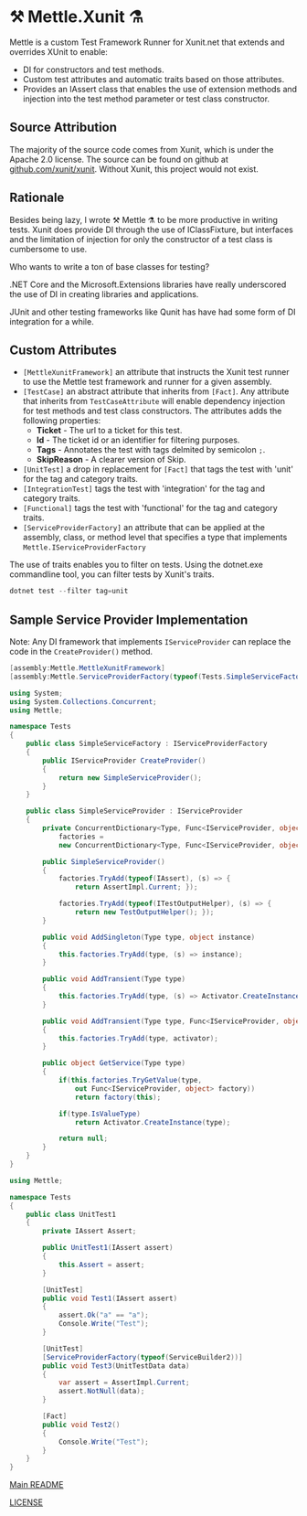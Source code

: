 # ⚒ Mettle.Xunit ⚗

Mettle is a custom Test Framework Runner for Xunit.net that extends and overrides
XUnit to enable:

- DI for constructors and test methods.
- Custom test attributes and automatic traits based on those attributes.
- Provides an IAssert class that enables the use of extension methods
  and injection into the test method parameter or test class constructor.

## Source Attribution

The majority of the source code comes from Xunit, which is under the Apache 2.0
license. The source can be found on github at [github.com/xunit/xunit](https://github.com/xunit/xunit).
Without Xunit, this project would not exist.

## Rationale

Besides being lazy, I wrote ⚒ Mettle ⚗ to be more productive in writing tests. Xunit
does provide DI through the use of IClassFixture, but interfaces and the limitation
of injection for only the constructor of a test class is cumbersome to use.

Who wants to write a ton of base classes for testing?

.NET Core and the Microsoft.Extensions libraries have really underscored the
use of DI in creating libraries and applications.  

JUnit and other testing frameworks like Qunit has have had some form of DI
integration for a while.

## Custom Attributes

- `[MettleXunitFramework]` an attribute that instructs the Xunit test runner
   to use the Mettle test framework and runner for a given assembly.
- `[TestCase]` an abstract attribute that inherits from `[Fact]`. Any attribute
  that inherits from `TestCaseAttribute` will enable dependency injection for
  test methods and test class constructors. The attributes adds the
  following properties:
  - **Ticket** - The url to a ticket for this test.
  - **Id** - The ticket id or an identifier for filtering purposes.
  - **Tags** - Annotates the test with tags delmited by semicolon `;`.
  - **SkipReason** - A clearer version of Skip.
- `[UnitTest]` a drop in replacement for `[Fact]` that tags the test with 'unit'
  for the tag and category traits.
- `[IntegrationTest]` tags the test with 'integration' for the tag and category
   traits.
- `[Functional]` tags the test with 'functional' for the tag and category
  traits.
- `[ServiceProviderFactory]` an attribute that can be applied at the assembly,
  class, or method level that specifies a type that implements `Mettle.IServiceProviderFactory`

The use of traits enables you to filter on tests. Using the dotnet.exe commandline
tool, you can filter tests by Xunit's traits.

```powershell
dotnet test --filter tag=unit
```


## Sample Service Provider Implementation

Note: Any DI framework that implements `IServiceProvider` can replace
the code in the `CreateProvider()` method.

```csharp
[assembly:Mettle.MettleXunitFramework]
[assembly:Mettle.ServiceProviderFactory(typeof(Tests.SimpleServiceFactory))]

using System;
using System.Collections.Concurrent;
using Mettle;

namespace Tests
{
    public class SimpleServiceFactory : IServiceProviderFactory
    {
        public IServiceProvider CreateProvider()
        {
            return new SimpleServiceProvider();
        }
    }

    public class SimpleServiceProvider : IServiceProvider
    {
        private ConcurrentDictionary<Type, Func<IServiceProvider, object>>
            factories =
            new ConcurrentDictionary<Type, Func<IServiceProvider, object>>();

        public SimpleServiceProvider()
        {
            factories.TryAdd(typeof(IAssert), (s) => {
                return AssertImpl.Current; });

            factories.TryAdd(typeof(ITestOutputHelper), (s) => {
                return new TestOutputHelper(); });
        }

        public void AddSingleton(Type type, object instance)
        {
            this.factories.TryAdd(type, (s) => instance);
        }

        public void AddTransient(Type type)
        {
            this.factories.TryAdd(type, (s) => Activator.CreateInstance(type));
        }

        public void AddTransient(Type type, Func<IServiceProvider, object> activator)
        {
            this.factories.TryAdd(type, activator);
        }

        public object GetService(Type type)
        {
            if(this.factories.TryGetValue(type,
                out Func<IServiceProvider, object> factory))
                return factory(this);

            if(type.IsValueType)
                return Activator.CreateInstance(type);

            return null;
        }
    }
}
```

```csharp
using Mettle;

namespace Tests
{
    public class UnitTest1
    {
        private IAssert Assert;

        public UnitTest1(IAssert assert)
        {
            this.Assert = assert;
        }

        [UnitTest]
        public void Test1(IAssert assert)
        {
            assert.Ok("a" == "a");
            Console.Write("Test");
        }

        [UnitTest]
        [ServiceProviderFactory(typeof(ServiceBuilder2))]
        public void Test3(UnitTestData data)
        {
            var assert = AssertImpl.Current;
            assert.NotNull(data);
        }

        [Fact]
        public void Test2()
        {
            Console.Write("Test");
        }
    }
}
```


[Main README](../../../README.md)

[LICENSE](../../../LICENSE)
